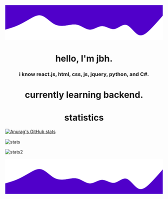 <img src="wave2.svg">

<h1 align="center">hello, I'm jbh.</h1>
<h3 align="center">i know react.js, html, css, js, jquery, python, and C#. </h3>

<h1 align="center">currently learning backend.</h1>
<h1 align="center">statistics</h1>

[![Anurag's GitHub stats](https://github-readme-stats.vercel.app/api?username=1jbh&show_icons=true&text_color=ffffff&bg_color=5000ca)](https://github.com/anuraghazra/github-readme-stats)

<img align="center" src="https://github-readme-stats.vercel.app/api?username=1jbh&show_icons=true&text_color=ffffff&bg_color=
5000ca&title_color=ffffff&icon_color=ffffff" alt="stats" />

<img align="center" src="https://github-readme-stats.vercel.app/api/top-langs/?username=1jbh&show_icons=true&text_color=ffffff&bg_color=
5000ca&title_color=ffffff&icon_color=ffffff" alt="stats2"/>

<img src="wave.svg">
